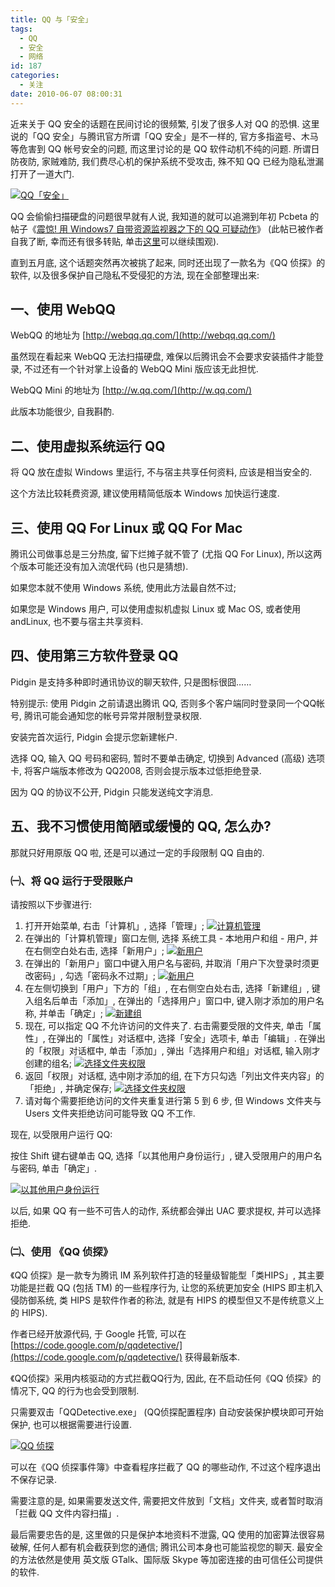 ```yaml
---
title: QQ 与「安全」
tags:
  - QQ
  - 安全
  - 网络
id: 187
categories:
  - 关注
date: 2010-06-07 08:00:31
---
```


近来关于 QQ 安全的话题在民间讨论的很频繁, 引发了很多人对 QQ 的恐惧. 这里说的「QQ 安全」与腾讯官方所谓「QQ 安全」是不一样的, 官方多指盗号、木马等危害到 QQ 帐号安全的问题, 而这里讨论的是 QQ 软件动机不纯的问题. 所谓日防夜防, 家贼难防, 我们费尽心机的保护系统不受攻击, 殊不知 QQ 已经为隐私泄漏打开了一道大门.

[![QQ「安全」](http://img.beamnote.com/2010/qq-and-security.jpg)](http://img.beamnote.com/2010/qq-and-security.jpg)<!-- more -->

QQ 会偷偷扫描硬盘的问题很早就有人说, 我知道的就可以追溯到年初 Pcbeta 的帖子《[震惊\! 用 Windows7 自带资源监视器之下的 QQ 可疑动作](http://bbs.pcbeta.com/viewthread.php?tid=660232)》 (此帖已被作者自我了断, 幸而还有很多转贴, 单击[这里](http://baa.bitauto.com/sh/thread-555316.html)可以继续围观).

直到五月底, 这个话题突然再次被挑了起来, 同时还出现了一款名为《QQ 侦探》的软件, 以及很多保护自己隐私不受侵犯的方法, 现在全部整理出来:

## 一、使用 WebQQ

WebQQ 的地址为 [http://webqq.qq.com/](http://webqq.qq.com/)

虽然现在看起来 WebQQ 无法扫描硬盘, 难保以后腾讯会不会要求安装插件才能登录, 不过还有一个针对掌上设备的 WebQQ Mini 版应该无此担忧.

WebQQ Mini 的地址为 [http://w.qq.com/](http://w.qq.com/)

此版本功能很少, 自我斟酌.

## 二、使用虚拟系统运行 QQ

将 QQ 放在虚拟 Windows 里运行, 不与宿主共享任何资料, 应该是相当安全的.

这个方法比较耗费资源, 建议使用精简低版本 Windows 加快运行速度.

## 三、使用 QQ For Linux 或 QQ For Mac

腾讯公司做事总是三分热度, 留下烂摊子就不管了 (尤指 QQ For Linux), 所以这两个版本可能还没有加入流氓代码 (也只是猜想).

如果您本就不使用 Windows 系统, 使用此方法最自然不过;

如果您是 Windows 用户, 可以使用虚拟机虚拟 Linux 或 Mac OS, 或者使用 andLinux, 也不要与宿主共享资料.

## 四、使用第三方软件登录 QQ

Pidgin 是支持多种即时通讯协议的聊天软件, 只是图标很囧……

特别提示: 使用 Pidgin 之前请退出腾讯 QQ, 否则多个客户端同时登录同一个QQ帐号, 腾讯可能会通知您的帐号异常并限制登录权限.

安装完首次运行, Pidgin 会提示您新建帐户.

选择 QQ, 输入 QQ 号码和密码, 暂时不要单击确定, 切换到 Advanced (高级) 选项卡, 将客户端版本修改为 QQ2008, 否则会提示版本过低拒绝登录.

因为 QQ 的协议不公开, Pidgin 只能发送纯文字消息.

## 五、我不习惯使用简陋或缓慢的 QQ, 怎么办?

那就只好用原版 QQ 啦, 还是可以通过一定的手段限制 QQ 自由的.

### ㈠、将 QQ 运行于受限账户

请按照以下步骤进行:

1. 打开开始菜单, 右击「计算机」, 选择「管理」;
[![计算机管理](http://img.beamnote.com/2010/2010-06-06_16-16-02.jpg)](http://img.beamnote.com/2010/2010-06-06_16-16-02.jpg)
2. 在弹出的「计算机管理」窗口左侧, 选择 系统工具 - 本地用户和组 - 用户, 并在右侧空白处右击, 选择「新用户」;
[![新用户](http://img.beamnote.com/2010/2010-06-06_16-24-04.jpg)](http://img.beamnote.com/2010/2010-06-06_16-24-04.jpg)
3. 在弹出的「新用户」窗口中键入用户名与密码, 并取消「用户下次登录时须更改密码」, 勾选「密码永不过期」;
[![新用户](http://img.beamnote.com/2010/2010-06-06_16-25-53.jpg)](http://img.beamnote.com/2010/2010-06-06_16-25-53.jpg)
4. 在左侧切换到「用户」下方的「组」, 在右侧空白处右击, 选择「新建组」, 键入组名后单击「添加」, 在弹出的「选择用户」窗口中, 键入刚才添加的用户名称, 并单击「确定」;
[![新建组](http://img.beamnote.com/2010/2010-06-06_16-28-18.jpg)](http://img.beamnote.com/2010/2010-06-06_16-28-18.jpg)
5. 现在, 可以指定 QQ 不允许访问的文件夹了. 右击需要受限的文件夹, 单击「属性」, 在弹出的「属性」对话框中, 选择「安全」选项卡, 单击「编辑」. 在弹出的「权限」对话框中, 单击「添加」, 弹出「选择用户和组」对话框, 输入刚才创建的组名;
[![选择文件夹权限](http://img.beamnote.com/2010/2010-06-06_16-44-01.jpg)](http://img.beamnote.com/2010/2010-06-06_16-44-01.jpg)
6. 返回「权限」对话框, 选中刚才添加的组, 在下方只勾选「列出文件夹内容」的「拒绝」, 并确定保存;
[![选择文件夹权限](http://img.beamnote.com/2010/2010-06-06_16-46-42.jpg)](http://img.beamnote.com/2010/2010-06-06_16-46-42.jpg)
7. 请对每个需要拒绝访问的文件夹重复进行第 5 到 6 步, 但 Windows 文件夹与 Users 文件夹拒绝访问可能导致 QQ 不工作.

现在, 以受限用户运行 QQ:

按住 Shift 键右键单击 QQ, 选择「以其他用户身份运行」, 键入受限用户的用户名与密码, 单击「确定」.

[![以其他用户身份运行](http://img.beamnote.com/2010/2010-06-06_16-48-45.jpg)](http://img.beamnote.com/2010/2010-06-06_16-48-45.jpg)

以后, 如果 QQ 有一些不可告人的动作, 系统都会弹出 UAC 要求提权, 并可以选择拒绝.

### ㈡、使用 《QQ 侦探》

《QQ 侦探》是一款专为腾讯 IM 系列软件打造的轻量级智能型「类HIPS」, 其主要功能是拦截 QQ (包括 TM) 的一些程序行为, 让您的系统更加安全 (HIPS 即主机入侵防御系统, 类 HIPS 是软件作者的称法, 就是有 HIPS 的模型但又不是传统意义上的 HIPS).

作者已经开放源代码, 于 Google 托管, 可以在 [https://code.google.com/p/qqdetective/](https://code.google.com/p/qqdetective/) 获得最新版本.

《QQ侦探》采用内核驱动的方式拦截QQ行为, 因此, 在不启动任何《QQ 侦探》的情况下, QQ 的行为也会受到限制.

只需要双击「QQDetective.exe」 (QQ侦探配置程序) 自动安装保护模块即可开始保护, 也可以根据需要进行设置.

[![QQ 侦探](http://img.beamnote.com/2010/2010-06-06_17-30-23.jpg)](http://img.beamnote.com/2010/2010-06-06_17-30-23.jpg)

可以在《QQ 侦探事件簿》中查看程序拦截了 QQ 的哪些动作, 不过这个程序退出不保存记录.

需要注意的是, 如果需要发送文件, 需要把文件放到「文档」文件夹, 或者暂时取消「拦截 QQ 文件内容扫描」.

最后需要忠告的是, 这里做的只是保护本地资料不泄露, QQ 使用的加密算法很容易破解, 任何人都有机会截获到您的通信; 腾讯公司本身也可能监视您的聊天. 最安全的方法依然是使用 英文版 GTalk、国际版 Skype 等加密连接的由可信任公司提供的软件.
